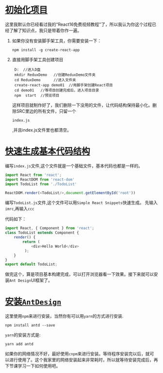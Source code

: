 # [初始化项目](https://jspang.com/detailed?id=48#toc310)

这里我默认你已经看过我的“React16免费视频教程”了，所以我认为你这个过程已经了解了知识点，我只是带着你作一遍。

1. 如果你没有安装脚手架工具，你需要安装一下：

   ```
   npm install -g create-react-app
   ```

2. 直接用脚手架工具创建项目

   ```
    D:  //进入D盘
    mkdir ReduxDemo   //创建ReduxDemo文件夹
    cd ReduxDemo      //进入文件夹
    create-react-app demo01  //用脚手架创建React项目
    cd demo01   //等项目创建完成后，进入项目目录
    npm  start  //预览项目
   ```

   这样项目就制作好了，我们删除一下没用的文件，让代码结构保持最小化。删除SRC里边的所有文件，只留一个

   ```
   index.js
   ```

   ,并且index.js文件里也都清空。

# [快速生成基本代码结构](https://jspang.com/detailed?id=48#toc311)

编写`index.js`文件,这个文件就是一个基础文件，基本代码也都是一样的。

```javascript
import React from 'react';
import ReactDOM from 'react-dom'
import TodoList from './TodoList'

ReactDOM.render(<TodoList/>,document.getElementById('root'))
```

编写`TodoList.js`文件,这个文件可以用`Simple React Snippets`快速生成。 先输入`imrc`,再输入`ccc`

代码如下：

```js
import React, { Component } from 'react';
class TodoList extends Component {
    render() { 
        return ( 
            <div>Hello World</div>
         );
    }
}
export default TodoList;
```

做完这个，算是项目基本构建完成，可以打开浏览器看一下效果。接下来就可以安装`Ant Design`UI框架了。

# [安装`AntDesign`](https://jspang.com/detailed?id=48#toc312)

这里使用`npm`来进行安装，当然你有可以用`yarn`的方式进行安装.

```
npm install antd --save
```

`yarn`的安装方式是:

```
yarn add antd
```

如果你的网络情况不好，最好使用`cnpm`来进行安装。等待程序安装完以后，就可以进行使用了。这个我家里的网络安装起来非常耗时，所以就等待安装完成后，再下节课学习一下如何使用吧。